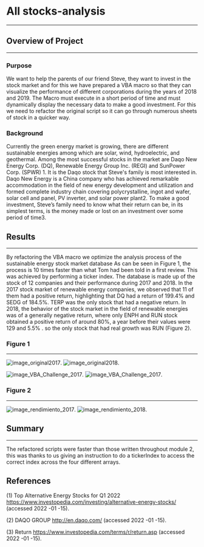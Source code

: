 # All stocks-analysis
---
## Overview of Project
---
### Purpose
We want to help the parents of our friend Steve, they want to invest in the stock market and for this we have prepared a VBA macro so that they can visualize the performance of different corporations during the years of 2018 and 2019. The Macro must execute in a short period of time and must dynamically display the necessary data to make a good investment. For this we need to refactor the original script so it can go through numerous sheets of stock in a quicker way.
### Background
Currently the green energy market is growing, there are different sustainable energies among which are solar, wind, hydroelectric, and geothermal. Among the most successful stocks in the market are Daqo New Energy Corp. (DQ), Renewable Energy Group Inc. (REGI) and SunPower Corp. (SPWR) 1. It is the Daqo stock that Steve's family is most interested in. Daqo New Energy is a China company who has achieved remarkable accommodation in the field of new energy development and utilization and formed complete industry chain covering polycrystalline, ingot and wafer, solar cell and panel, PV inverter, and solar power plant2. To make a good investment, Steve’s family need to know what their return can be, in its simplest terms, is the money made or lost on an investment over some period of time3.
## Results
---
By refactoring the VBA macro we optimize the analysis process of the sustainable energy stock market database As can be seen in Figure 1, the process is 10 times faster than what Tom had been told in a first review. This was achieved by performing a ticker index. The database is made up of the stock of 12 companies and their performance during 2017 and 2018.
In the 2017 stock market of renewable energy companies, we observed that 11 of them had a positive return, highlighting that DQ had a return of 199.4% and SEDG of 184.5%. TERP was the only stock that had a negative return.
In 2018, the behavior of the stock market in the field of renewable energies was of a generally negative return, where only ENPH and RUN stock obtained a positive return of around 80%, a year before their values were 129 and 5.5% . so the only stock that had real growth was RUN (Figure 2).
### Figure 1
---
![image_original2017](path/to/image_original2017.png). ![image_original2018](path/to/image_original2018.png).

![image_VBA_Challenge_2017](path/to/image_VBA_Challenge_2017.png). ![image_VBA_Challenge_2017](path/to/image_VBA_Challenge_2017.png).

### Figure 2
---
![image_rendimiento_2017](path/to/image_rendimiento_2017.png).
![image_rendimiento_2018](path/to/image_rendimiento_2018.png).
## Summary
---
The refactored scripts were faster than those written throughout module 2, this was thanks to us giving an instruction to do a tickerIndex to access the correct index across the four different arrays.
## References
(1) 	Top Alternative Energy Stocks for Q1 2022 https://www.investopedia.com/investing/alternative-energy-stocks/ (accessed 2022 -01 -15).

(2) 	DAQO GROUP http://en.daqo.com/ (accessed 2022 -01 -15).

(3) 	Return https://www.investopedia.com/terms/r/return.asp (accessed 2022 -01 -15).
